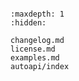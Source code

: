```{include} ../README.md
```

```{toctree}
:maxdepth: 1
:hidden:

changelog.md
license.md
examples.md
autoapi/index
```